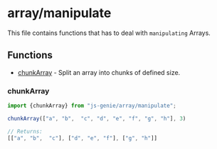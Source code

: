 # array/manipulate

This file contains functions that has to deal with `manipulating` Arrays.

## Functions

- [chunkArray](#chunkarray) - Split an array into chunks of defined size.


### chunkArray
```ts
import {chunkArray} from "js-genie/array/manipulate";

chunkArray(["a", "b",  "c", "d", "e", "f", "g", "h"], 3) 

// Returns:
[["a", "b",  "c"], ["d", "e", "f"], ["g", "h"]]
```